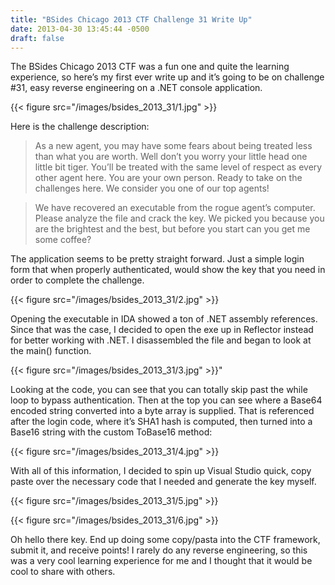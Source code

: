 ```yaml
---
title: "BSides Chicago 2013 CTF Challenge 31 Write Up"
date: 2013-04-30 13:45:44 -0500
draft: false
---
```

The BSides Chicago 2013 CTF was a fun one and quite the learning experience, so here’s my first ever write up and it’s going to be on challenge #31, easy reverse engineering on a .NET console application.

{{< figure src="/images/bsides_2013_31/1.jpg" >}}

<!--more-->

Here is the challenge description:

> As a new agent, you may have some fears about being treated less than what you are worth. Well don’t you worry your little head one little bit tiger. You’ll be treated with the same level of respect as every other agent here. You are your own person. Ready to take on the challenges here. We consider you one of our top agents!

> We have recovered an executable from the rogue agent’s computer. Please analyze the file and crack the key. We picked you because you are the brightest and the best, but before you start can you get me some coffee?

The application seems to be pretty straight forward. Just a simple login form that when properly authenticated, would show the key that you need in order to complete the challenge.

{{< figure src="/images/bsides_2013_31/2.jpg" >}}

Opening the executable in IDA showed a ton of .NET assembly references. Since that was the case, I decided to open the exe up in Reflector instead for better working with .NET. I disassembled the file and began to look at the main() function.

{{< figure src="/images/bsides_2013_31/3.jpg" >}}"

Looking at the code, you can see that you can totally skip past the while loop to bypass authentication. Then at the top you can see where a Base64 encoded string converted into a byte array is supplied. That is referenced after the login code, where it’s SHA1 hash is computed, then turned into a Base16 string with the custom ToBase16 method:

{{< figure src="/images/bsides_2013_31/4.jpg" >}}

With all of this information, I decided to spin up Visual Studio quick, copy paste over the necessary code that I needed and generate the key myself.

{{< figure src="/images/bsides_2013_31/5.jpg" >}}

{{< figure src="/images/bsides_2013_31/6.jpg" >}}

Oh hello there key. End up doing some copy/pasta into the CTF framework, submit it, and receive points! I rarely do any reverse engineering, so this was a very cool learning experience for me and I thought that it would be cool to share with others.
